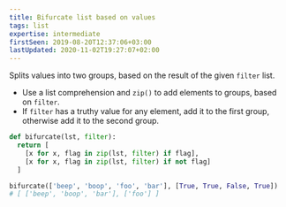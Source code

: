```yaml
---
title: Bifurcate list based on values
tags: list
expertise: intermediate
firstSeen: 2019-08-20T12:37:06+03:00
lastUpdated: 2020-11-02T19:27:07+02:00
---
```


Splits values into two groups, based on the result of the given `filter` list.

- Use a list comprehension and `zip()` to add elements to groups, based on `filter`.
- If `filter` has a truthy value for any element, add it to the first group, otherwise add it to the second group.

```py
def bifurcate(lst, filter):
  return [
    [x for x, flag in zip(lst, filter) if flag],
    [x for x, flag in zip(lst, filter) if not flag]
  ]
```

```py
bifurcate(['beep', 'boop', 'foo', 'bar'], [True, True, False, True])
# [ ['beep', 'boop', 'bar'], ['foo'] ]
```

